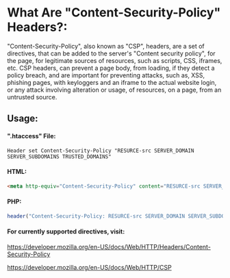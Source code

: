 # What Are "Content-Security-Policy" Headers?:
"Content-Security-Policy", also known as "CSP", headers, are a set of directives, that can be added to the server's "Content security policy", for the page, for legitimate sources of resources, such as scripts, CSS, iframes, etc.
CSP headers, can prevent a page body, from loading, if they detect a policy breach, and are important for preventing attacks, such as, XSS, phishing pages, with keyloggers and an iframe to the actual website login, or any attack involving alteration or usage, of resources, on a page, from an untrusted source.

## Usage:

#### ".htaccess" File:
`Header set Content-Security-Policy "RESURCE-src SERVER_DOMAIN SERVER_SUBDOMAINS TRUSTED_DOMAINS"`

#### HTML:
```html
<meta http-equiv="Content-Security-Policy" content="RESURCE-src SERVER_DOMAIN SERVER_SUBDOMAINS TRUSTED_DOMAINS"/>
```

#### PHP:
```php
header("Content-Security-Policy: RESURCE-src SERVER_DOMAIN SERVER_SUBDOMAINS TRUSTED_DOMAINS);
```

#### For currently supported directives, visit:

https://developer.mozilla.org/en-US/docs/Web/HTTP/Headers/Content-Security-Policy

https://developer.mozilla.org/en-US/docs/Web/HTTP/CSP
